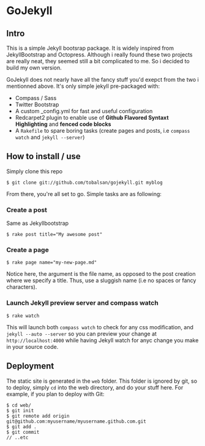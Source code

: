 # GoJekyll

## Intro

This is a simple Jekyll bootsrap package.
It is widely inspired from JekyllBootstrap and Octopress. Although i really found these two projects are really neat, they seemed still a bit complicated to me. So i decided to build my own version.

GoJekyll does not nearly have all the fancy stuff you'd exepct from the two i mentionned above. It's only simple jekyll pre-packaged with:

- Compass / Sass
- Twitter Bootstrap
- A custom _config.yml for fast and useful configuration
- Redcarpet2 plugin to enable use of **Github Flavored Syntaxt Highlighting** and **fenced code blocks**
- A `Rakefile` to spare boring tasks (create pages and posts, i.e `compass watch` and `jekyll --server`)

## How to install / use

Simply clone this repo

    $ git clone git://github.com/tobalsan/gojekyll.git myblog

From there, you're all set to go. Simple tasks are as following:

### Create a post

Same as Jekyllbootstrap

    $ rake post title="My awesome post"

### Create a page

    $ rake page name="my-new-page.md"

Notice here, the argument is the file name, as opposed to the post creation where we specify a title. Thus, use a sluggish name (i.e no spaces or fancy characters).

### Launch Jekyll preview server and compass watch

    $ rake watch

This will launch both `compass watch` to check for any css modification, and `jekyll --auto --server` so you can preview your change at `http://localhost:4000` while having Jekyll watch for anyc change you make in your source code.


## Deployment

The static site is generated in the `web` folder. This folder is ignored by git, so to deploy, simply `cd` into the web directory, and do your stuff here. For example, if you plan to deploy with Git:

    $ cd web/
    $ git init
    $ git remote add origin git@github.com:myusername/myusername.github.com.git
    $ git add .
    $ git commit
    // ..etc